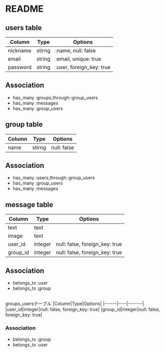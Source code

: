 # README

## users table

|Column|Type|Options|
|------|----|-------|
|nickname | stirng |:name, null: false|
|email| string |:email, unique: true|
|password| string|:user, foreign_key: true|

## Association
- has_many :groups,through::group_users
- has_many :messages
- has_many :group_users


## group table

|Column|Type|Options|
|------|----|-------|
|name| stirng |null: false|

## Association
- has_many :users,through::group_users
- has_many :group_users
- has_many :messages



## message table

|Column|Type|Options|
|------|----|-------|
|text|text||
|image|text||
|user_id|integer|null: false, foreign_key: true|
|group_id|integer|null: false, foreign_key: true|
## Association
- belongs_to :user
- belongs_to :group

## 
groups_usersテーブル
|Column|Type|Options|
|------|----|-------|
|user_id|integer|null: false, foreign_key: true|
|group_id|integer|null: false, foreign_key: true|

### Association
- belongs_to :group
- belongs_to :user